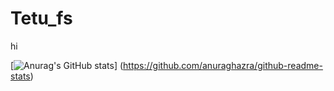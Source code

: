 # Tetu_fs
hi

[![Anurag's GitHub stats](https://github-readme-stats.vercel.app/api?username=Tetu-fs)] (https://github.com/anuraghazra/github-readme-stats)
